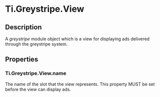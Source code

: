 # Ti.Greystripe.View

## Description

A _greystripe_ module object which is a view for displaying ads delivered through the greystripe system.

## Properties

### Ti.Greystripe.View.name

The name of the slot that the view represents.  This property MUST be set before
the view can display ads.
